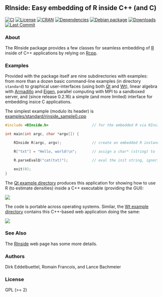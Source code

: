 ## RInside: Easy embedding of R inside C++ (and C)

[![CI](https://github.com/eddelbuettel/rinside/workflows/ci/badge.svg)](https://github.com/eddelbuettel/rinside/actions?query=workflow%3Aci)
[![License](http://img.shields.io/badge/license-GPL%20%28%3E=%202%29-brightgreen.svg?style=flat)](http://www.gnu.org/licenses/gpl-2.0.html)
[![CRAN](http://www.r-pkg.org/badges/version/RInside)](https://cran.r-project.org/package=RInside)
[![Dependencies](https://tinyverse.netlify.com/badge/RInside)](https://cran.r-project.org/package=RInside)
[![Debian package](https://img.shields.io/debian/v/r-cran-rinside/sid?color=brightgreen)](https://packages.debian.org/sid/r-cran-rinside)
[![Downloads](http://cranlogs.r-pkg.org/badges/RInside?color=brightgreen)](https://cran.r-project.org/package=RInside)
[![Last Commit](https://img.shields.io/github/last-commit/eddelbuettel/rinside)](https://github.com/eddelbuettel/rinside)

### About

The RInside package provides a few classes for seamless embedding of [R](https://www.r-project.org) inside of
C++ applications by relying on [Rcpp](http://www.rcpp.org).

### Examples

Provided with the package itself are nine subdirectories with examples: from more than a dozen basic command-line examples (in directory
`standard`) to graphical user-interfaces (using both [Qt](http://www.qt.io) and [Wt](http://www.webtoolkit.eu/wt)), linear algebra with
[Armadillo](http://arma.sf.net) and [Eigen](http://eigen.tuxfamily.org/index.php?title=Main_Page), parallel computing with MPI to a
sandboxed server, and (since release 0.2.16) a simple (and more limited) interface for embedding insice C applications.

The simplest example (modulo its header) is [examples/standard/rinside_sample0.cpp](inst/examples/standard/rinside_sample0.cpp)

```c++
#include <RInside.h>                    // for the embedded R via RInside

int main(int argc, char *argv[]) {

    RInside R(argc, argv);              // create an embedded R instance

    R["txt"] = "Hello, world!\n";	    // assign a char* (string) to 'txt'

    R.parseEvalQ("cat(txt)");           // eval the init string, ignoring any returns

    exit(0);
}
```
The [Qt example directory](https://github.com/eddelbuettel/rinside/tree/master/inst/examples/qt) produces
this application for showing how to use R (to estimate densities) inside a C++ executable (providing the GUI):

![](https://github.com/eddelbuettel/rinside/blob/master/local/qtdensitySVG.png)

The code is portable across operating systems.  Similar, the
[Wt example directory](https://github.com/eddelbuettel/rinside/tree/master/inst/examples/wt)
contains this C++-based web application doing the same:

![](https://github.com/eddelbuettel/rinside/blob/master/local/wtdensity.png)


### See Also

The [RInside](http://dirk.eddelbuettel.com/code/rinside.html) web page has
some more details.

### Authors

Dirk Eddelbuettel, Romain Francois, and Lance Bachmeier

### License

GPL (>= 2)
